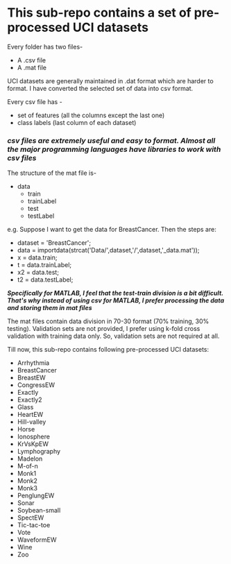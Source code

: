 # This sub-repo contains a set of pre-processed UCI datasets

Every folder has two files-
* A .csv file 
* A .mat file

UCI datasets are generally maintained in .dat format which are harder to format.
I have converted the selected set of data into csv format.

Every csv file has -
* set of features (all the columns except the last one)
* class labels (last column of each dataset)

### _csv files are extremely useful and easy to format. Almost all the major programming languages have libraries to work with csv files_

The structure of the mat file is-
* data
    * train
    * trainLabel
    * test
    * testLabel
    
e.g. Suppose I want to get the data for BreastCancer. Then the steps are:
* dataset = 'BreastCancer';
* data = importdata(strcat('Data/',dataset,'/',dataset,'_data.mat'));
* x = data.train;
* t = data.trainLabel;
* x2 = data.test;
* t2 = data.testLabel;


***Specifically for MATLAB, I feel that the test-train division is a bit difficult. That's why instead of using csv for MATLAB, I prefer processing the data and storing them in mat files***

The mat files contain data division in 70-30 format (70% training, 30% testing). Validation sets are not provided, I prefer using k-fold cross validation with training data only. So, validation sets are not required at all.

Till now, this sub-repo contains following pre-processed UCI datasets:
- Arrhythmia
- BreastCancer
- BreastEW
- CongressEW
- Exactly
- Exactly2
- Glass
- HeartEW
- Hill-valley
- Horse
- Ionosphere
- KrVsKpEW
- Lymphography
- Madelon
- M-of-n
- Monk1
- Monk2
- Monk3
- PenglungEW
- Sonar
- Soybean-small
- SpectEW
- Tic-tac-toe
- Vote
- WaveformEW
- Wine
- Zoo
